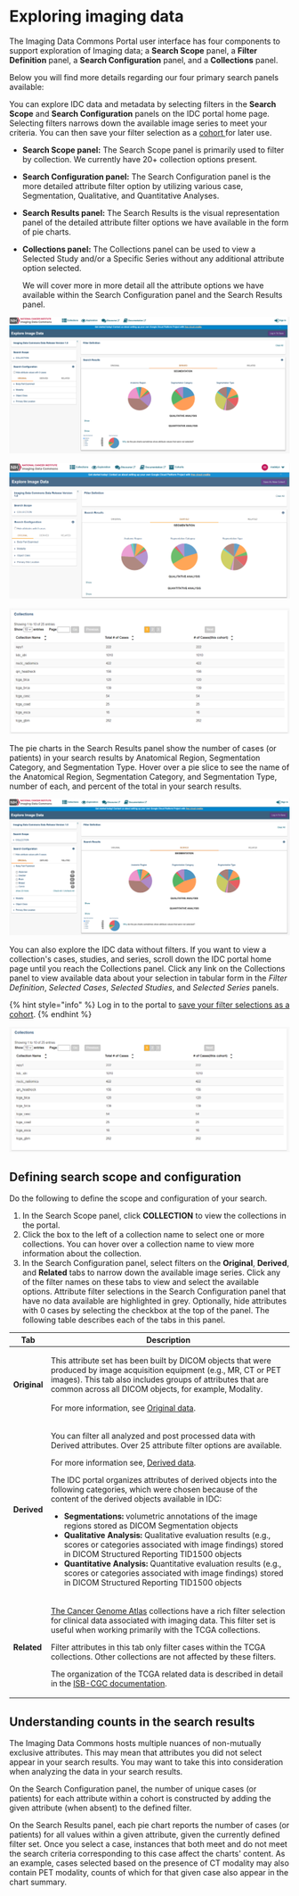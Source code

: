 # Exploring imaging data

The Imaging Data Commons Portal user interface has four components to support exploration of Imaging data; a **Search Scope** panel, a **Filter Definition** panel, a **Search Configuration** panel, and a **Collections** panel.

Below you will find more details regarding our four primary search panels available:

You can explore IDC data and metadata by selecting filters in the **Search Scope** and **Search Configuration** panels on the IDC portal home page. Selecting filters narrows down the available image series to meet your criteria. You can then save your filter selection as a [cohort ](./#understanding-cohorts)for later use.

* **Search Scope panel:** The Search Scope panel is primarily used to filter by collection. We currently have 20+ collection options present.
* **Search Configuration panel:** The Search Configuration panel is the more detailed attribute filter option by utilizing various case, Segmentation, Qualitative, and Quantitative Analyses.
* **Search Results panel:** The Search Results is the visual representation panel of the detailed attribute filter options we have available in the form of pie charts.
*   **Collections panel:** The Collections panel can be used to view a Selected Study and/or a Specific Series without any additional attribute option selected.

    We will cover more in more detail all the attribute options we have available within the Search Configuration panel and the Search Results panel.

![Search Scope, Search Configuration, and Search Results panels](../../.gitbook/assets/screen-shot-2021-03-02-at-9.09.49-am.png)

![Search Scope, Search Configuration, Filter Definition, and Search Results Panels](../../.gitbook/assets/explore-page.png)

![Collections panel](../../.gitbook/assets/collections.png)

The pie charts in the Search Results panel show the number of cases (or patients) in your search results by Anatomical Region, Segmentation Category, and Segmentation Type. Hover over a pie slice to see the name of the Anatomical Region, Segmentation Category, and Segmentation Type, number of each, and percent of the total in your search results.

![](../../.gitbook/assets/screen-shot-2021-03-02-at-9.10.29-am.png)

You can also explore the IDC data without filters. If you want to view a collection's cases, studies, and series, scroll down the IDC portal home page until you reach the Collections panel. Click any link on the Collections panel to view available data about your selection in tabular form in the _Filter Definition_, _Selected Cases_, _Selected Studies_, and _Selected Series_ panels.

{% hint style="info" %}
Log in to the portal to [save your filter selections as a cohort](./#creating-a-cohort).
{% endhint %}

![Collections Panel](<../../.gitbook/assets/collections-panelv2 (2) (2) (2) (2) (2) (4) (4) (4) (2) (4) (4) (1) (1) (1) (1) (1) (5).png>)

## **Defining search scope and configuration**

Do the following to define the scope and configuration of your search.

1. In the Search Scope panel, click **COLLECTION** to view the collections in the portal.
2. Click the box to the left of a collection name to select one or more collections. You can hover over a collection name to view more information about the collection.
3. In the Search Configuration panel, select filters on the **Original**, **Derived**, and **Related** tabs to narrow down the available image series. Click any of the filter names on these tabs to view and select the available options. Attribute filter selections in the Search Configuration panel that have no data available are highlighted in grey. Optionally, hide attributes with 0 cases by selecting the checkbox at the top of the panel. The following table describes each of the tabs in this panel.

| Tab          | Description                                                                                                                                                                                                                                                                                                                                                                                                                                                                                                                                                                                                                                                                                                                                                                                                                                                                                                                                    |
| ------------ | ---------------------------------------------------------------------------------------------------------------------------------------------------------------------------------------------------------------------------------------------------------------------------------------------------------------------------------------------------------------------------------------------------------------------------------------------------------------------------------------------------------------------------------------------------------------------------------------------------------------------------------------------------------------------------------------------------------------------------------------------------------------------------------------------------------------------------------------------------------------------------------------------------------------------------------------------- |
| **Original** | <p>This attribute set has been built by DICOM objects that were produced by image acquisition equipment (e.g., MR, CT or PET images). This tab also includes groups of attributes that are common across all DICOM objects, for example, Modality.<br><br>For more information, see <a href="../../dicom/original-vs-derived-objects.md">Original data</a>.</p>                                                                                                                                                                                                                                                                                                                                                                                                                                                                                                                                                                                |
| **Derived**  | <p>You can filter all analyzed and post processed data with Derived attributes. Over 25 attribute filter options are available.</p><p>For more information see, <a href="../../dicom/derived-objects.md">Derived data</a>.</p><p>The IDC portal organizes attributes of derived objects into the following categories, which were chosen because of the content of the derived objects available in IDC:</p><ul><li><strong>Segmentations:</strong> volumetric annotations of the image regions stored as DICOM Segmentation objects</li><li><strong>Qualitative Analysis:</strong> Qualitative evaluation results (e.g., scores or categories associated with image findings) stored in DICOM Structured Reporting TID1500 objects</li><li><strong>Quantitative Analysis:</strong> Quantitative evaluation results (e.g., scores or categories associated with image findings) stored in DICOM Structured Reporting TID1500 objects</li></ul> |
| **Related**  | <p><a href="https://www.cancer.gov/about-nci/organization/ccg/research/structural-genomics/tcga">The Cancer Genome Atlas</a> collections have a rich filter selection for clinical data associated with imaging data. This filter set is useful when working primarily with the TCGA collections.</p><p>Filter attributes in this tab only filter cases within the TCGA collections. Other collections are not affected by these filters.</p><p>The organization of the TCGA related data is described in detail in the <a href="https://isb-cancer-genomics-cloud.readthedocs.io/en/latest/sections/BigQuery/ISBCGC-BQ-Projects.html">ISB-CGC documentation</a>.</p>                                                                                                                                                                                                                                                                          |

## Understanding counts in the search results

The Imaging Data Commons hosts multiple nuances of non-mutually exclusive attributes. This may mean that attributes you did not select appear in your search results. You may want to take this into consideration when analyzing the data in your search results.

On the Search Configuration panel, the number of unique cases (or patients) for each attribute within a cohort is constructed by adding the given attribute (when absent) to the defined filter.

On the Search Results panel, each pie chart reports the number of cases (or patients) for all values within a given attribute, given the currently defined filter set. Once you select a case, instances that both meet and do not meet the search criteria corresponding to this case affect the charts' content. As an example, cases selected based on the presence of CT modality may also contain PET modality, counts of which for that given case also appear in the chart summary.
